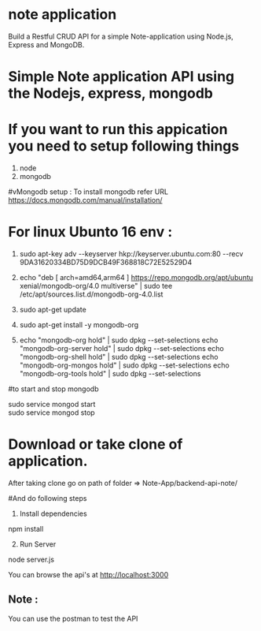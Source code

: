 # note application

Build a Restful CRUD API for a simple Note-application using Node.js, Express and MongoDB.

# Simple Note application API using the Nodejs, express, mongodb

# If you want to run this appication you need to setup following things 
1) node 
2) mongodb 

#vMongodb setup : To install mongodb refer URL https://docs.mongodb.com/manual/installation/

# For linux Ubunto 16 env :

1) sudo apt-key adv --keyserver hkp://keyserver.ubuntu.com:80 --recv 9DA31620334BD75D9DCB49F368818C72E52529D4

2) echo "deb [ arch=amd64,arm64 ] https://repo.mongodb.org/apt/ubuntu xenial/mongodb-org/4.0 multiverse" | sudo tee /etc/apt/sources.list.d/mongodb-org-4.0.list

3) sudo apt-get update

4) sudo apt-get install -y mongodb-org

5) echo "mongodb-org hold" | sudo dpkg --set-selections 
    echo "mongodb-org-server hold" | sudo dpkg --set-selections 
    echo "mongodb-org-shell hold" | sudo dpkg --set-selections 
    echo "mongodb-org-mongos hold" | sudo dpkg --set-selections 
    echo "mongodb-org-tools hold" | sudo dpkg --set-selections

#to start and stop mongodb

sudo service mongod start  
sudo service mongod stop 

# Download or take clone of application.

After taking clone go on path of folder => Note-App/backend-api-note/

#And do following steps

1. Install dependencies

npm install

2. Run Server

node server.js

You can browse the api's at <http://localhost:3000>

## Note : 
 
 You can use the postman to test the API
